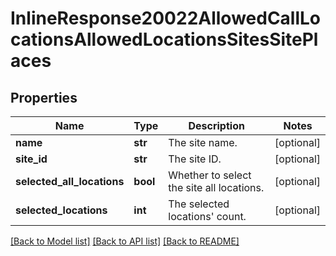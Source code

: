 # InlineResponse20022AllowedCallLocationsAllowedLocationsSitesSitePlaces

## Properties
Name | Type | Description | Notes
------------ | ------------- | ------------- | -------------
**name** | **str** | The site name. | [optional] 
**site_id** | **str** | The site ID. | [optional] 
**selected_all_locations** | **bool** | Whether to select the site all locations. | [optional] 
**selected_locations** | **int** | The selected locations&#x27; count. | [optional] 

[[Back to Model list]](../README.md#documentation-for-models) [[Back to API list]](../README.md#documentation-for-api-endpoints) [[Back to README]](../README.md)

